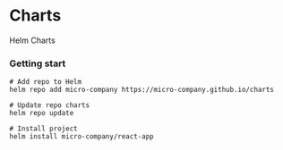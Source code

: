 # Charts
Helm Charts

### Getting start

```
# Add repo to Helm
helm repo add micro-company https://micro-company.github.io/charts

# Update repo charts
helm repo update

# Install project
helm install micro-company/react-app
```
